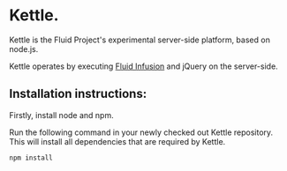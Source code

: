 Kettle.
===

Kettle is the Fluid Project's experimental server-side platform, based on node.js.

Kettle operates by executing [Fluid Infusion](http://www.fluidproject.org/products/infusion/) and jQuery on the server-side.

Installation instructions:
-

Firstly, install node and npm.

Run the following command in your newly checked out Kettle repository. This
will install all dependencies that are required by Kettle.

    npm install
